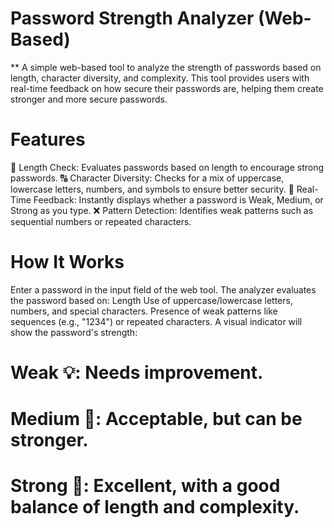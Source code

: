 # Password Strength Analyzer (Web-Based)
** A simple web-based tool to analyze the strength of passwords based on length, character diversity, and complexity. This tool provides users with real-time feedback on how secure their passwords are, helping them create stronger and more secure passwords.

# Features
📏 Length Check: Evaluates passwords based on length to encourage strong passwords.
🔠 Character Diversity: Checks for a mix of uppercase, lowercase letters, numbers, and symbols to ensure better security.
🔄 Real-Time Feedback: Instantly displays whether a password is Weak, Medium, or Strong as you type.
❌ Pattern Detection: Identifies weak patterns such as sequential numbers or repeated characters.
# How It Works
Enter a password in the input field of the web tool.
The analyzer evaluates the password based on:
Length
Use of uppercase/lowercase letters, numbers, and special characters.
Presence of weak patterns like sequences (e.g., "1234") or repeated characters.
A visual indicator will show the password's strength:
# Weak 💡: Needs improvement.
# Medium 🔄: Acceptable, but can be stronger.
# Strong 💪: Excellent, with a good balance of length and complexity.
